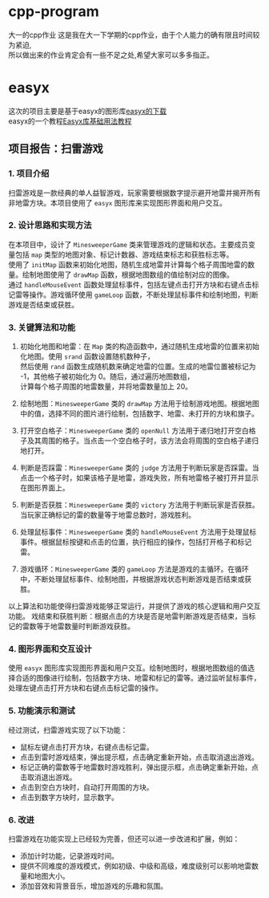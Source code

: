 #  cpp-program
大一的cpp作业
这是我在大一下学期的cpp作业，由于个人能力的确有限且时间较为紧迫,<br>
所以做出来的作业肯定会有一些不足之处,希望大家可以多多指正。<br>
# easyx
这次的项目主要是基于easyx的图形库[easyx的下载](https://easyx.cn/)<br>
easyx的一个教程[Easyx库基础用法教程](https://blog.csdn.net/qq_61797201/article/details/122827689)<br>
## 项目报告：扫雷游戏
### 1. 项目介绍

扫雷游戏是一款经典的单人益智游戏，玩家需要根据数字提示避开地雷并揭开所有非地雷方块。本项目使用了 `easyx` 图形库来实现图形界面和用户交互。

### 2. 设计思路和实现方法

在本项目中，设计了 `MinesweeperGame` 类来管理游戏的逻辑和状态。主要成员变量包括 `map` 类型的地图对象、标记计数器、游戏结束标志和获胜标志等。<br>
使用了 `initMap` 函数来初始化地图，随机生成地雷并计算每个格子周围地雷的数量。绘制地图使用了 `drawMap` 函数，根据地图数组的值绘制对应的图像。<br>
通过 `handleMouseEvent` 函数处理鼠标事件，包括左键点击打开方块和右键点击标记雷等操作。游戏循环使用 `gameLoop` 函数，不断处理鼠标事件和绘制地图，判断游戏是否结束或获胜。
### 3. 关键算法和功能

1. 初始化地图和地雷：在 `Map` 类的构造函数中，通过随机生成地雷的位置来初始化地图。使用 `srand` 函数设置随机数种子，<br>
然后使用 `rand` 函数生成随机数来确定地雷的位置。生成的地雷位置被标记为 -1，其他格子被初始化为 0。随后，通过遍历地图数组，<br>
计算每个格子周围的地雷数量，并将地雷数量加上 20。

2. 绘制地图：`MinesweeperGame` 类的 `drawMap` 方法用于绘制游戏地图。根据地图中的值，选择不同的图片进行绘制，包括数字、地雷、未打开的方块和旗子。

3. 打开空白格子：`MinesweeperGame` 类的 `openNull` 方法用于递归地打开空白格子及其周围的格子。当点击一个空白格子时，该方法会将周围的空白格子递归地打开。

4. 判断是否踩雷：`MinesweeperGame` 类的 `judge` 方法用于判断玩家是否踩雷。当点击一个格子时，如果该格子是地雷，游戏失败，所有地雷格子被打开并显示在图形界面上。

5. 判断是否获胜：`MinesweeperGame` 类的 `victory` 方法用于判断玩家是否获胜。当玩家正确标记的雷的数量等于地雷总数时，游戏胜利。

6. 处理鼠标事件：`MinesweeperGame` 类的 `handleMouseEvent` 方法用于处理鼠标事件。根据鼠标按键和点击的位置，执行相应的操作，包括打开格子和标记雷。

7. 游戏循环：`MinesweeperGame` 类的 `gameLoop` 方法是游戏的主循环。在循环中，不断处理鼠标事件、绘制地图，并根据游戏状态判断游戏是否结束或获胜。

以上算法和功能使得扫雷游戏能够正常运行，并提供了游戏的核心逻辑和用户交互功能。
戏结束和获胜判断：根据点击的方块是否是地雷判断游戏是否结束，当标记的雷数等于地雷数量时判断游戏获胜。

### 4. 图形界面和交互设计

使用 `easyx` 图形库实现图形界面和用户交互。绘制地图时，根据地图数组的值选择合适的图像进行绘制，包括数字方块、地雷和标记的雷等。通过监听鼠标事件，处理左键点击打开方块和右键点击标记雷的操作。

### 5. 功能演示和测试

经过测试，扫雷游戏实现了以下功能：

- 鼠标左键点击打开方块，右键点击标记雷。
- 点击到雷时游戏结束，弹出提示框，点击确定重新开始，点击取消退出游戏。
- 标记正确的雷数等于地雷数时游戏胜利，弹出提示框，点击确定重新开始，点击取消退出游戏。
- 点击到空白方块时，自动打开周围的方块。
- 点击到数字方块时，显示数字。

### 6. 改进

扫雷游戏在功能实现上已经较为完善，但还可以进一步改进和扩展，例如：

- 添加计时功能，记录游戏时间。
- 提供不同难度的游戏模式，例如初级、中级和高级，难度级别可以影响地雷数量和地图大小。
- 添加音效和背景音乐，增加游戏的乐趣和氛围。

